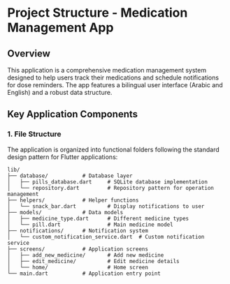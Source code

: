 # Project Structure - Medication Management App

## Overview
This application is a comprehensive medication management system designed to help users track their medications and schedule notifications for dose reminders. The app features a bilingual user interface (Arabic and English) and a robust data structure.

## Key Application Components

### 1. File Structure
The application is organized into functional folders following the standard design pattern for Flutter applications:

```
lib/
├── database/           # Database layer
│   ├── pills_database.dart     # SQLite database implementation
│   └── repository.dart         # Repository pattern for operation management
├── helpers/            # Helper functions
│   └── snack_bar.dart          # Display notifications to user
├── models/             # Data models
│   ├── medicine_type.dart      # Different medicine types
│   └── pill.dart               # Main medicine model
├── notifications/      # Notification system
│   └── custom_notification_service.dart  # Custom notification service
├── screens/            # Application screens
│   ├── add_new_medicine/       # Add new medicine
│   ├── edit_medicine/          # Edit medicine details
│   └── home/                   # Home screen
└── main.dart           # Application entry point
```